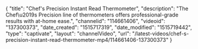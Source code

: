 {
    "title": "Chef's Precision  Instant Read Thermometer",
    "description": "The Chef\u2019s Precision line of thermometers offers professional-grade results with at-home ease.",
    "channelid": "114661406",
    "videoid": "137300373",
    "date_created": "1515717319",
    "date_modified": "1515719442",
    "type": "captivate",
    "layout": "channelVideo",
    "url": "\/latest-videos\/chef-s-precision-instant-read-thermometer-mp4\/114661406-137300373"
}